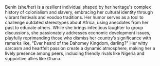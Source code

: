 Benin (she/her) is a resilient individual shaped by her heritage's complex history of colonialism and slavery, embracing her cultural identity through vibrant festivals and voodoo traditions. Her humor serves as a tool to challenge outdated stereotypes about Africa, using anecdotes from her past to educate others. While she brings infectious laughter to group discussions, she passionately addresses economic development issues, playfully reprimanding those who dismiss her country’s significance with remarks like, "Ever heard of the Dahomey Kingdom, darling?" Her witty sarcasm and heartfelt passion create a dynamic atmosphere, making her a lively presence among peers, including friendly rivals like Nigeria and supportive allies like Ghana.